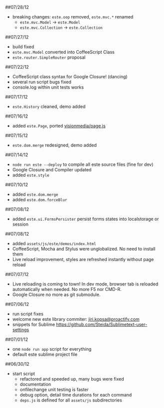 ##07/28/12

  - breaking changes: `este.oop` removed, `este.mvc.*` renamed
    - `este.mvc.Model` -> `este.Model`
    - `este.mvc.Collection` -> `este.Collection`

##07/27/12

  - build fixed
  - `este.mvc.Model` converted into CoffeeScript Class
  - `este.router.SimpleRouter` proposal

##07/22/12

  - CoffeeScript class syntax for Google Closure! (dancing)
  - several run script bugs fixed
  - console.log within unit tests works

##07/17/12

  - `este.History` cleaned, demo added

##07/16/12

  - added `este.Page`, ported [visionmedia/page.js](http://visionmedia.github.com/page.js/)

##07/15/12

  - `este.dom.merge` redesigned, demo added

##07/14/12

  - `node run este --deploy` to compile all este source files (fine for dev)
  - Google Closure and Compiler updated
  - added `este.style`

##07/10/12

  - added `este.dom.merge`
  - added `este.dom.forceBlur`

##07/08/12

  - added `este.ui.FormsPersister` persist forms states into localstorage or session

##07/08/12

  - added `assets/js/este/demos/index.html`
  - CoffeeScript, Mocha and Stylus were unglobalized. No need to install them
  - Live reload improvement, styles are refreshed instantly without page reload

##07/07/12

  - Live reloading is coming to town! In dev mode, browser tab is reloaded
    automatically when needed. No more F5 nor CMD-R.
  - Google Closure no more as git submodule.

##07/06/12

  - run script fixes
  - welcome new este library commiter: jiri.kopsa@proactify.com
  - snippets for Sublime https://github.com/Steida/Sublimetext-user-settings

##07/01/12

  - one `node run app` script for everything
  - default este sublime project file

##06/30/12

  - start script
      - refactored and speeded up, many bugs were fixed
      - documentation
      - onfilechange unit testing is faster
      - debug option, detail time durations for each command 
      - `deps.js` is defined for all `assets/js` subdirectories
